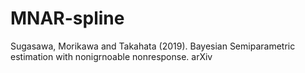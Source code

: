 # MNAR-spline
Sugasawa, Morikawa and Takahata (2019). Bayesian Semiparametric estimation with nonigrnoable nonresponse. arXiv
